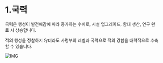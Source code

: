 # 1.국력

국력은 행성이 발전해감에 따라 증가하는 수치로, 시설 업그레이드, 함대 생산, 연구 완료 시 상승합니다.

적의 행성을 정찰하지 않더라도 사령부의 레벨과 국력으로 적의 강함을 대략적으로 추측할 수 있습니다.

![IMG]()
